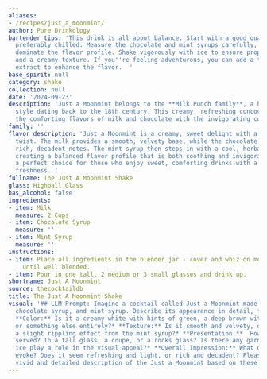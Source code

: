 ```yaml
---
aliases:
- /recipes/just_a_moonmint/
author: Pure Drinkology
bartender_tips: 'This drink is all about balance. Start with a good quality milk,
  preferably chilled. Measure the chocolate and mint syrups carefully, as they will
  dominate the flavor profile. Shake vigorously with ice to ensure proper chilling
  and a creamy texture. If you''re feeling adventurous, you can add a touch of vanilla
  extract to enhance the flavor.  '
base_spirit: null
category: shake
collection: null
date: '2024-09-23'
description: 'Just a Moonmint belongs to the **Milk Punch family**, a historical cocktail
  style dating back to the 18th century. This creamy, refreshing concoction blends
  the comforting flavors of milk and chocolate with the invigorating coolness of mint. '
family: ''
flavor_description: 'Just a Moonmint is a creamy, sweet delight with a refreshing
  twist. The milk provides a smooth, velvety base, while the chocolate syrup adds
  rich, decadent notes. The mint syrup then steps in with a cool, herbaceous touch,
  creating a balanced flavor profile that is both soothing and invigorating. It''s
  a perfect choice for those who enjoy sweet, comforting drinks with a hint of minty
  freshness. '
fullname: The Just A Moonmint Shake
glass: Highball Glass
has_alcohol: false
ingredients:
- item: Milk
  measure: 2 Cups
- item: Chocolate Syrup
  measure: ''
- item: Mint Syrup
  measure: ''
instructions:
- item: Place all ingredients in the blender jar - cover and whiz on medium speed
    until well blended.
- item: Pour in one tall, 2 medium or 3 small glasses and drink up.
shortname: Just A Moonmint
source: thecocktaildb
title: The Just A Moonmint Shake
visual: '## LLM Prompt: Imagine a cocktail called Just a Moonmint made with milk,
  chocolate syrup, and mint syrup. Describe its appearance in detail, focusing on:*
  **Color:** Is it a creamy white with hints of green, a deep brown with mint highlights,
  or something else entirely?* **Texture:** Is it smooth and velvety, or does it have
  a slight rippling effect from the mint syrup?* **Presentation:**  How is the drink
  served? In a tall glass, a coupe, or a rocks glass? Is there any garnish? Does the
  ice play a role in the visual appeal?* **Overall Impression:** What does the drink
  evoke? Does it seem refreshing and light, or rich and decadent? Please provide a
  vivid and detailed description of the Just a Moonmint based on these prompts. '
---
```



